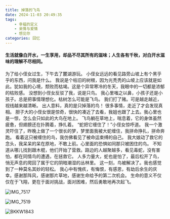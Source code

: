 ```yaml
---
title: 掉落的飞鸟
date: 2024-11-03 20:49:35
tags: 
    - 幸福的定义
    - 亲情与爱情
    - 想见你
categories: 回忆
---
```

#### 生活就像白开水，一生享用，却品不尽其所有的滋味；人生各有千秋，对白开水滋味的理解不尽相同。
为了给小侄女过生，下午去了麓湖游玩。
小侄女远远的看见路旁山坡上有个黑乎乎的东西，问我是什么。
我说是个枯旧的树根，因为光秃秃的山坡上应该就是如此。犹如我的心境，颓败而枯竭。这是个异常寒冷的冬天，我眼中的一切都是浓郁的枯败感。
没想到小侄女反驳了我，说是只鸟。
我心里嗤之以鼻，小孩子还是小孩子。总是把事情理想化。枯树怎么可能是飞鸟。
我们打了赌。可是越走越近，视线越来越清晰。
出人意料，真的是只掉落的鸟！
很多事情，走近了才会发现真相。
胆子大的小侄女很是惊奇，很快的凑近了去看，我姐也跟了上去。我心里也是一惊，怎么会只如此的大鸟在地上。
飞鸟躺在草地上，喘息着，它的身体虽然疲惫，但翅膀还在扑腾着，挣扎着。
“蛇把它缠住了！”小侄女惊呼道。
我一个激灵吓住了，昨晚上做了一个很长的梦，梦里面我被大蛇缠住，我拼命挣扎，拼命奔跑。
看着这只被缠住的鸟，我仿佛看见了被命运束缚的自己。
我大娘动了救它的念头，我呆呆的呆在原地，不敢上前。心里面的恐惧如同那只被困住的鸟。
不知道从哪儿找到跟木棍，他们开始了营救。路边的人越聚越多，看见毒蛇，没有害怕，都在同情鸟的遭遇，在拯救它。
人多力量大，蛇也是怕了，最后松开了鸟，悄无声息的爬回了属于它的阴暗潮湿的丛林里。
这一刻，鸟被解决了。我也感觉到了一种莫名其妙的轻松。
我心中有愧疚，有悔恨，有感恩，有劫后余生的庆幸。感谢那阵风，感谢那片草地，感谢生命给予的第二次机会。
生命的意义不仅仅在于飞翔，更在于面对挑战，面对困难，然后勇敢地再次起飞。

![IMG_7517](https://gmoonlight.oss-cn-chengdu.aliyuncs.com/img/202411032129671.JPG)

![IMG_7519](https://gmoonlight.oss-cn-chengdu.aliyuncs.com/img/202411032130429.JPG)

![BKKW1843](https://gmoonlight.oss-cn-chengdu.aliyuncs.com/img/202411032120342.JPG)
